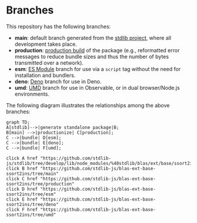 <!--

@license Apache-2.0

Copyright (c) 2022 The Stdlib Authors.

Licensed under the Apache License, Version 2.0 (the "License");
you may not use this file except in compliance with the License.
You may obtain a copy of the License at

    http://www.apache.org/licenses/LICENSE-2.0

Unless required by applicable law or agreed to in writing, software
distributed under the License is distributed on an "AS IS" BASIS,
WITHOUT WARRANTIES OR CONDITIONS OF ANY KIND, either express or implied.
See the License for the specific language governing permissions and
limitations under the License.

-->

# Branches

This repository has the following branches:

-   **main**: default branch generated from the [stdlib project][stdlib-url], where all development takes place.
-   **production**: [production build][production-url] of the package (e.g., reformatted error messages to reduce bundle sizes and thus the number of bytes transmitted over a network).
-   **esm**: [ES Module][esm-url] branch for use via a `script` tag without the need for installation and bundlers.
-   **deno**: [Deno][deno-url] branch for use in Deno.
-   **umd**: [UMD][umd-url] branch for use in Observable, or in dual browser/Node.js environments.

The following diagram illustrates the relationships among the above branches:

```mermaid
graph TD;
A[stdlib]-->|generate standalone package|B;
B[main] -->|productionize| C[production];
C -->|bundle| D[esm];
C -->|bundle| E[deno];
C -->|bundle| F[umd];

click A href "https://github.com/stdlib-js/stdlib/tree/develop/lib/node_modules/%40stdlib/blas/ext/base/ssort2ins"
click B href "https://github.com/stdlib-js/blas-ext-base-ssort2ins/tree/main"
click C href "https://github.com/stdlib-js/blas-ext-base-ssort2ins/tree/production"
click D href "https://github.com/stdlib-js/blas-ext-base-ssort2ins/tree/esm"
click E href "https://github.com/stdlib-js/blas-ext-base-ssort2ins/tree/deno"
click F href "https://github.com/stdlib-js/blas-ext-base-ssort2ins/tree/umd"
```

[stdlib-url]: https://github.com/stdlib-js/stdlib/tree/develop/lib/node_modules/%40stdlib/blas/ext/base/ssort2ins
[production-url]: https://github.com/stdlib-js/blas-ext-base-ssort2ins/tree/production
[deno-url]: https://github.com/stdlib-js/blas-ext-base-ssort2ins/tree/deno
[umd-url]: https://github.com/stdlib-js/blas-ext-base-ssort2ins/tree/umd
[esm-url]: https://github.com/stdlib-js/blas-ext-base-ssort2ins/tree/esm